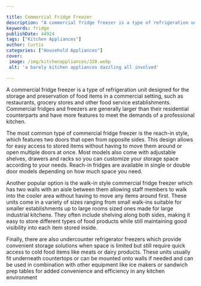 ```yaml
---

title: Commercial Fridge Freezer
description: "A commercial fridge freezer is a type of refrigeration unit designed for the storage and preservation of food items in a commercia...learn more"
keywords: fridge
publishDate: 44924
tags: ["Kitchen Appliances"]
author: Curtis
categories: ["Household Appliances"]
cover: 
 image: /img/kitchenappliances/320.webp
 alt: 'a barely kitchen appliances dazzling all involved'

---
```


A commercial fridge freezer is a type of refrigeration unit designed for the storage and preservation of food items in a commercial setting, such as restaurants, grocery stores and other food service establishments. Commercial fridges and freezers are generally larger than their residential counterparts and have more features to meet the demands of a professional kitchen.

The most common type of commercial fridge freezer is the reach-in style, which features two doors that open from opposite sides. This design allows for easy access to stored items without having to move them around or open multiple doors at once. Most models also come with adjustable shelves, drawers and racks so you can customize your storage space according to your needs. Reach-in fridges are available in single or double door models depending on how much space you need. 

Another popular option is the walk-in style commercial fridge freezer which has two walls with an aisle between them allowing staff members to walk into the cooler area without having to move any items around first. These units come in a variety of sizes ranging from small walk-ins suitable for smaller establishments up to large rooms sized ones made for large industrial kitchens. They often include shelving along both sides, making it easy to store different types of food products while still maintaining good visibility into each item stored inside. 

Finally, there are also undercounter refrigerator freezers which provide convenient storage solutions when space is limited but still require quick access to cold food items like meats or dairy products. These units usually fit underneath countertops or can be mounted onto walls if needed and can be used in combination with other equipment like ice makers or sandwich prep tables for added convenience and efficiency in any kitchen environment
